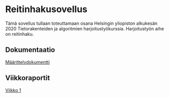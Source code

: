 # Reitinhakusovellus

Tämä sovellus tullaan toteuttamaan osana Helsingin yliopiston alkukesän 2020 Tietorakenteiden ja algoritmien harjoitustyökurssia. Harjoitustyön aihe on reitinhaku.

## Dokumentaatio

[Määrittelydokumentti](dokumentaatio/vaatimusmaarittely.md)

## Viikkoraportit

[Viikko 1](dokumentaatio/viikkoraportit/viikko1.md)
